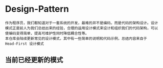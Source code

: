 # Design-Pattern

    作为程序员，我们都知道对于一套系统的开发，最难的并不是编码，而是代码的架构设计。设计模式正是前人为我们总结出来的经验，合理的运用设计模式来设计和组织我们的代码架构，可以使编码变得简单，提高可维护性同时降低耦合性等。
    本仓库会陆续更新常见的设计模式，其中有一些简单的说明和代码示例，总结内容来自于 Head-First 设计模式
    
## 当前已经更新的模式
    
    
